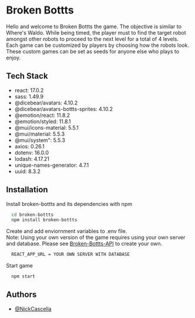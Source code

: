 
# Broken Bottts

Hello and welcome to Broken Bottts the game. The objective is similar to Where's Waldo. While being timed, the player 
must to find the target robot amongst other robots to proceed to the next level for a total of 4 levels.
Each game can be customized by players by choosing how the robots look. These custom games can be set as seeds for anyone else who plays to enjoy.


## Tech Stack

- react: 17.0.2
- sass: 1.49.9
- @dicebear/avatars: 4.10.2
- @dicebear/avatars-bottts-sprites: 4.10.2
- @emotion/react: 11.8.2
- @emotion/styled: 11.8.1
- @mui/icons-material: 5.5.1
- @mui/material: 5.5.3
- @mui/system": 5.5.3
- axios: 0.26.1
- dotenv: 16.0.0
- lodash: 4.17.21
- unique-names-generator: 4.7.1
- uuid: 8.3.2




## Installation

Install broken-bottts and its dependencies with npm

```bash
  cd broken-bottts
  npm install broken-bottts
```

Create and add enviornment variables to .env file.   
Note: Using your own version of the game requires using your own server and database.
Please see [Broken-Bottts-API](https://github.com/NickCascella/broken-bottts-api) to create your own.

```bash
  REACT_APP_URL = YOUR OWN SERVER WITH DATABASE
```
    
Start game
```bash
  npm start
```

## Authors

- [@NickCascella](https://www.github.com/NickCascella)


